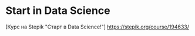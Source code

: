 # Start in Data Science

[Курс на Stepik "Старт в Data Science!"] https://stepik.org/course/194633/
